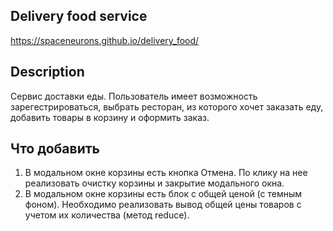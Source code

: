 ## Delivery food service 

https://spaceneurons.github.io/delivery_food/

## Description
 Сервис доставки еды. Пользователь имеет возможность зарегестрироваться, выбрать ресторан, из которого хочет заказать еду, добавить товары в корзину и оформить заказ.


## Что добавить
1) В модальном окне корзины есть кнопка Отмена. По клику на нее реализовать очистку корзины и закрытие модального окна.
2) В модальном окне корзины есть блок с общей ценой (с темным фоном). Необходимо реализовать вывод общей цены товаров с учетом их количества (метод reduce).